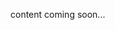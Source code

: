 <!-- <meta>
{
  "title":"Storage",
  "slug":"storage",
  "description":"Storage - Technical Guides",
  "tag":["Technical Guides", "Guides", "How To", "Self Hosted", "DevOps", "OS", "storage", "ebs"],
  "seo-title": "Packet Bare Metal Cloud Docs - Storage Technical Guides",
  "seo-description": "Storage -  Technical Guides",
  "og-title": "Overview",
  "og-description": "Storage Technical Guides"
}
</meta> -->

content coming soon...

